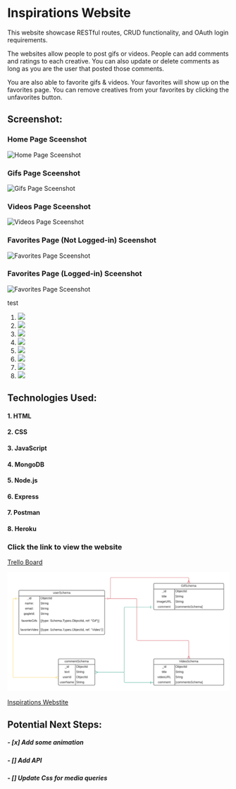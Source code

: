 # **Inspirations Website**

This website showcase RESTful routes, CRUD functionality, and OAuth login requirements. 

The websites allow people to post gifs or videos. People can add comments and ratings to each creative. You can also update or delete comments as long as you are the user that posted those comments.

You are also able to favorite gifs & videos. Your favorites will show up on the favorites page. You can remove creatives from your favorites by clicking the unfavorites button.

## Screenshot:

### Home Page Sceenshot
![Home Page Sceenshot](https://imgur.com/YCEiEr5)

### Gifs Page Sceenshot
![Gifs Page Sceenshot](hhttps://imgur.com/T8Fbx9X)

### Videos Page Sceenshot
![Videos Page Sceenshot](https://imgur.com/GHruBC2)

### Favorites Page (Not Logged-in) Sceenshot
![Favorites Page Sceenshot](https://imgur.com/W0WcoUq)

### Favorites Page (Logged-in) Sceenshot
![Favorites Page Sceenshot](https://imgur.com/mcYJwv2)


test 
1. ![](/public/images/wireframe-previews/screenshots/homepage-screenshot.png?raw=true)
2. ![](public/images/wireframe-previews/screenshots/homepage-screenshot.png?raw=true)
3. ![](/images/wireframe-previews/screenshots/homepage-screenshot.png?raw=true)
4. ![](images/wireframe-previews/screenshots/homepage-screenshot.png?raw=true)
5. ![](./images/wireframe-previews/screenshots/homepage-screenshot.png?raw=true)
6. ![](../images/wireframe-previews/screenshots/homepage-screenshot.png?raw=true)
7. ![](../../wireframe-previews/screenshots/homepage-screenshot.png?raw=true)
8. ![](../../../wireframe-previews/screenshots/homepage-screenshot.png?raw=true)

## Technologies Used: 

#### 1. HTML
#### 2. CSS
#### 3. JavaScript
#### 4. MongoDB
#### 5. Node.js
#### 6. Express
#### 7. Postman
#### 8. Heroku


### Click the link to view the website
[Trello Board](https://trello.com/b/Mq3Qp8RD)

![ERD](wireframe-previews/erd/ga-project-2.png)

[Inspirations Webstite](https://inspirations-website.herokuapp.com/) 

## Potential Next Steps: 

##### - [x] Add some animation
##### - [] Add API
##### - [] Update Css for media queries
